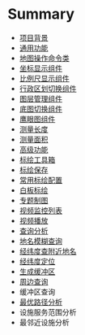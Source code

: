 # Summary

* [项目背景](README.md)
* [通用功能](chapter1.md)
* [地图操作命令类](di-tu-cao-zuo-ming-ling-lei.md)
* [坐标显示组件](zuo-biao-xian-shi-zu-jian.md)
* [比例尺显示组件](bi-li-chi-xian-shi-zu-jian.md)
* [行政区划切换组件](xing-zheng-qu-hua-qie-huan-zu-jian.md)
* [图层管理组件](tu-ceng-guan-li-zu-jian.md)
* [底图切换组件](di-tu-qie-huan-zu-jian.md)
* [鹰眼图组件](ying-yan-tu-zu-jian.md)
* [测量长度](ce-liang-gong-neng.md)
* [测量面积](ce-liang-mian-ji.md)
* [高级功能](gao-ji-gong-neng.md)
* [标绘工具箱](biao-hui-gong-ju-xiang.md)
* [标绘保存](biao-hui-bao-cun.md)
* [常用标绘配置](chang-yong-biao-hui-pei-zhi.md)
* [白板标绘](bai-ban-biao-hui.md)
* [专题制图](zhuan-ti-zhi-tu.md)
* [视频监控列表](shi-pin-jian-kong-lie-biao.md)
* [视频播放](shi-pin-bo-fang.md)
* [查询分析](cha-xun-fen-xi.md)
* [地名模糊查询](di-ming-mo-hu-cha-xun.md)
* [经纬度查附近地名](jing-wei-du-cha-fu-jin-di-ming.md)
* [经纬度定位](jing-wei-du-ding-wei.md)
* [生成缓冲区](sheng-cheng-huan-chong-qu.md)
* [周边查询](zhou-bian-cha-xun.md)
* 缓冲区查询
* [最优路径分析](zui-you-lu-jing-fen-xi.md)
* 设施服务范围分析
* 最邻近设施分析

